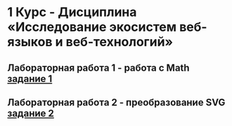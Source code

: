 # 1 Курс - Дисциплина «Исследование экосистем веб-языков и веб-технологий»

## Лабораторная работа 1 - работа с Math [задание 1](./lab1/file.xml)
## Лабораторная работа 2 - преобразование SVG [задание 2](./lab2/svg.xml)